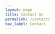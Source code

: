 ```yaml
---
layout: page
title: Contact Us
permalink: /contact/
nav_label: Contact
---
```


<script charset="utf-8" type="text/javascript" src="//js-na2.hsforms.net/forms/embed/v2.js"></script>
<script>
  hbspt.forms.create({
    portalId: "241937431",
    formId: "393e66bb-f8de-42ec-91d8-28e5396ec3ba"
  });
</script>
